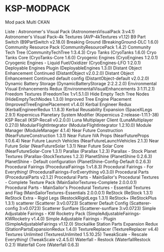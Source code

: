 # KSP-MODPACK
Mod pack Multi CKAN

Liste :
Astronomer's Visual Pack (AstronomersVisualPack 3:v4.1)
Astronomer's Visual Pack-4k Textures (AVP-4kTextures v1.12)
B9 Part Switch (B9PartSwitch v2.18.0)
Breaking Ground (BreakingGround-DLC 1.6.0)
Community Resource Pack (CommunityResourcePack 1.4.2)
Community Tech Tree (CommunityTechTree 1:3.4.3)
Cryo Tanks (CryoTanks 1.6.0)
Cryo Tanks Core (CryoTanks-Core 1.6.0)
Cryogenic Engines (CryoEngines 1:2.0.1)
Cryogenic Engines - Liquid Fuel/Oxidizer (CryoEngines-LFO 1:2.0.1)
Deployable Engines Plugin (DeployableEngines 1.3.0)
Distant Object Enhancement Continued (DistantObject v2.0.2.0)
Distant Object Enhancement Continued default config (DistantObject-default v2.0.2.0)
Dynamic Battery Storage (DynamicBatteryStorage 2:2.2.2.0)
Environmental Visual Enhancements Redux (EnvironmentalVisualEnhancements 3:1.11.2.1)
Freedom Textures (FreedomTex 1:v1.5.1.0)
Hide Empty Tech Tree Nodes (HideEmptyTechNodes 1.3.0)
Improved Tree Engine Placement (ImprovedTreeEnginePlacement v1.4.0)
Kerbal Engineer Redux (KerbalEngineerRedux 1.1.8.3)
Kerbal Reusability Expansion (SpaceXLegs 2.9.1)
Kopernicus Planetary System Modifier (Kopernicus 2:release-1.11.1-38)
KSP Recall (KSP-Recall v0.2.0.0)
Luna Multiplayer Client (LunaMultiplayer 0.27.0)
ModularFlightIntegrator (ModularFlightIntegrator 1.2.10.0)
Module Manager (ModuleManager 4.1.4)
Near Future Construction (NearFutureConstruction 1.3.1)
Near Future IVA Props (NearFutureProps 1:0.6.4)
Near Future Launch Vehicles (NearFutureLaunchVehicles 2.1.3)
Near Future Solar (NearFutureSolar 1.3.1)
Near Future Solar Core (NearFutureSolar-Core 1.3.1)
Parallax (Parallax 1.2.3)
Parallax - Stock Planet Textures (Parallax-StockTextures 1.2.3)
PlanetShine (PlanetShine 0.2.6.3)
PlanetShine - Default configuration (PlanetShine-Config-Default 0.2.6.3)
Procedural Fairings (ProceduralFairings 1:v1.8.3)
Procedural Fairings - For Everything! (ProceduralFairings-ForEverything v0.3.0)
Procedural Parts (ProceduralParts v2.1.2)
Procedural Parts - MainSailor's Procedural Textures - Complete Texture Pack (MainSailorTextures-Complete 2.0.0.0.1)
Procedural Parts - MainSailor's Procedural Textures - Essential Textures and Flag (MainSailorTextures-Essentials 2.0.0.0.1)
ReStock (ReStock 1.3.1)
ReStock Extra - Rigid Legs (RestockRigidLegs 1.3.1)
ReStock+ (ReStockPlus 1.3.1)
scatterer (Scatterer 3:v0.0723)
Scatterer Default Config (Scatterer-config 3:v0.0723)
Scatterer Sunflare (Scatterer-sunflare 3:v0.0723)
Simple Adjustable Fairings - KW Rocketry Pack (SimpleAdjustableFairings-KWRocketry v1.4.0)
Simple Adjustable Fairings - Plugin (SimpleAdjustableFairings v1.12.0)
Stockalike Station Parts Expansion Redux (StationPartsExpansionRedux 1.4.0)
TextureReplacer (TextureReplacer v4.4)
Textures Unlimited (TexturesUnlimited 1.5.10.25)
TweakScale - Rescale Everything! (TweakScale v2.4.5.0)
Waterfall - Restock (WaterfallRestock 0.2.1)
Waterfall Core (Waterfall 0.6.3)
